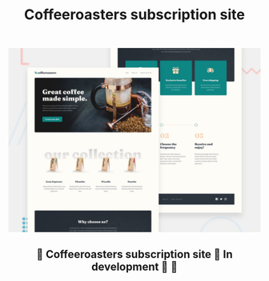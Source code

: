 <h1 align="center">Coffeeroasters subscription site

</h1>

&nbsp;

![](./assets/img/preview.jpg)

<h2 align="center"> 
	🚧 Coffeeroasters subscription site 🔴 In development
🚀 🚧
</h2>
